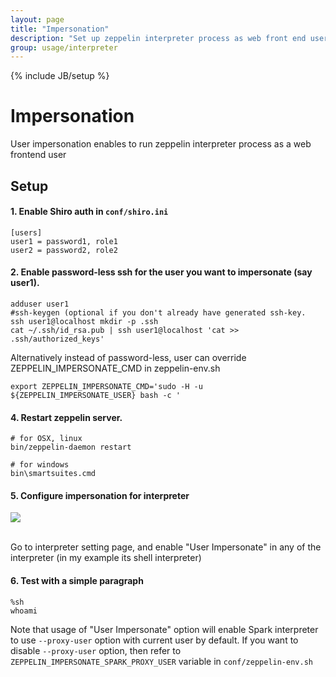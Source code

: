 ```yaml
---
layout: page
title: "Impersonation"
description: "Set up zeppelin interpreter process as web front end user."
group: usage/interpreter 
---
```

<!--
Licensed under the Apache License, Version 2.0 (the "License");
you may not use this file except in compliance with the License.
You may obtain a copy of the License at

http://www.apache.org/licenses/LICENSE-2.0

Unless required by applicable law or agreed to in writing, software
distributed under the License is distributed on an "AS IS" BASIS,
WITHOUT WARRANTIES OR CONDITIONS OF ANY KIND, either express or implied.
See the License for the specific language governing permissions and
limitations under the License.
-->
{% include JB/setup %}

# Impersonation

User impersonation enables to run zeppelin interpreter process as a web frontend user

## Setup

#### 1. Enable Shiro auth in `conf/shiro.ini`

```
[users]
user1 = password1, role1
user2 = password2, role2
```

#### 2. Enable password-less ssh for the user you want to impersonate (say user1).

```
adduser user1
#ssh-keygen (optional if you don't already have generated ssh-key.
ssh user1@localhost mkdir -p .ssh
cat ~/.ssh/id_rsa.pub | ssh user1@localhost 'cat >> .ssh/authorized_keys'
```

Alternatively instead of password-less, user can override ZEPPELIN_IMPERSONATE_CMD in zeppelin-env.sh

```
export ZEPPELIN_IMPERSONATE_CMD='sudo -H -u ${ZEPPELIN_IMPERSONATE_USER} bash -c '
```


#### 4. Restart zeppelin server.

```
# for OSX, linux
bin/zeppelin-daemon restart

# for windows
bin\smartsuites.cmd
```

#### 5. Configure impersonation for interpreter 

<div class="row">
  <div class="col-md-12" >
      <a data-lightbox="compiler" href="{{BASE_PATH}}/assets/themes/zeppelin/img/screenshots/user-impersonation.gif">
        <img class="img-responsive" src="{{BASE_PATH}}/assets/themes/zeppelin/img/screenshots/user-impersonation.gif" />
      </a>

  </div>
</div>

<br/>

Go to interpreter setting page, and enable "User Impersonate" in any of the interpreter (in my example its shell interpreter)

#### 6. Test with a simple paragraph

```
%sh
whoami
```

Note that usage of "User Impersonate" option will enable Spark interpreter to use `--proxy-user` option with current user by default. If you want to disable `--proxy-user` option, then refer to `ZEPPELIN_IMPERSONATE_SPARK_PROXY_USER` variable in `conf/zeppelin-env.sh`
